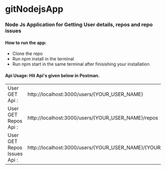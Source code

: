 # gitNodejsApp

<h3> Node Js Application for Getting User details, repos and repo issues</h3>

<h4> How to run the app: </h4>
<ul>
<li> Clone the repo </li>
<li> Run npm install in the terminal </li>
<li> Run npm start in the same terminal after finisishing your installation</li>
</ul>

<h4> Api Usage: Hit Api's given below in Postman. </h4>
<table>
<tr>
<td> User GET Api : </td>
<td> http://localhost:3000/users/{YOUR_USER_NAME}</td>
<td>Ex.: http://localhost:3000/users/bipinswarnkar1989</td>
</tr>
<tr>
<td> User GET Repos Api : </td>
<td> http://localhost:3000/users/{YOUR_USER_NAME}/repos</td>
<td>Ex.: http://localhost:3000/users/bipinswarnkar1989/repos</td>
</tr>
<td> User GET Repos Issues Api : </td>
<td> http://localhost:3000/users/{YOUR_USER_NAME}/{YOUR_REPO_NAME}/issues</td>
<td>Ex.: http://localhost:3000/users/bipinswarnkar1989/prepare-online-Mern-App/issues</td>
</tr>
</table>

